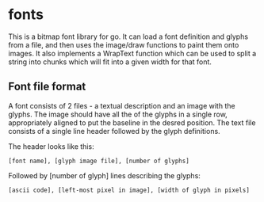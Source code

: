 fonts
=====

This is a bitmap font library for go. It can load a font definition and glyphs
from a file, and then uses the image/draw functions to paint them onto images.
It also implements a WrapText function which can be used to split a string
into chunks which will fit into a given width for that font.

Font file format
----------------
A font consists of 2 files - a textual description and an image with the glyphs.
The image should have all the of the glyphs in a single row, appropriately
aligned to put the baseline in the desred position.
The text file consists of a single line header followed by the glyph
definitions.

The header looks like this:

    [font name], [glyph image file], [number of glyphs]

Followed by [number of glyph] lines describing the glyphs:

    [ascii code], [left-most pixel in image], [width of glyph in pixels]

